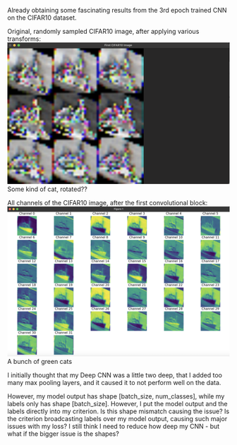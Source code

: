 Already obtaining some fascinating results from the 3rd epoch trained CNN
on the CIFAR10 dataset.

Original, randomly sampled CIFAR10 image, after applying various transforms:
![Some sort of cat?](model_images/repeating_rainbow_cat.png)
Some kind of cat, rotated??

All channels of the CIFAR10 image, after the first convolutional block:
![Green cats](model_images/green_cat_cloned.png)
A bunch of green cats

I initially thought that my Deep CNN was a little two deep, that I added too many max pooling layers, and it caused it to not perform well on the data.

However, my model output has shape [batch_size, num_classes], while my labels only has shape [batch_size]. However, I put the model output and the labels directly into my criterion. Is this shape mismatch causing the issue? Is the criterion broadcasting labels over my model output, causing such major issues with my loss? I still think I need to reduce how deep my CNN - but what if the bigger issue is the shapes?